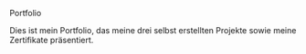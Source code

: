 Portfolio

Dies ist mein Portfolio, das meine drei selbst erstellten Projekte sowie meine Zertifikate präsentiert.
